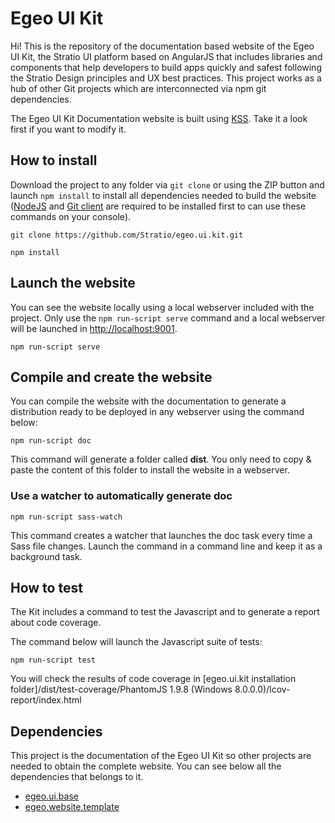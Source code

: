 # Egeo UI Kit

Hi! This is the repository of the documentation based website of the Egeo UI Kit, the Stratio UI platform based on AngularJS that includes libraries and components that help developers to build apps quickly and safest following the Stratio Design principles and UX best practices. This project works as a hub of other Git projects which are interconnected via npm git dependencies.

The Egeo UI Kit Documentation website is built using [KSS](http://warpspire.com/kss/). Take it a look first if you want to modify it.

## How to install

Download the project to any folder via `git clone` or using the ZIP button and launch `npm install` to install all dependencies needed to build the website ([NodeJS](https://nodejs.org) and [Git client](https://git-scm.com/download/) are required to be installed first to can use these commands on your console).

```
git clone https://github.com/Stratio/egeo.ui.kit.git

npm install
```

## Launch the website

You can see the website locally using a local webserver included with the project. Only use the `npm run-script serve` command and a local webserver will be launched in [http://localhost:9001](http://localhost:9001).

```
npm run-script serve
```

## Compile and create the website

You can compile the website with the documentation to generate a distribution ready to be deployed in any webserver using the command below:

```
npm run-script doc
```

This command will generate a folder called **dist**. You only need to copy & paste the content of this folder to install the website in a webserver.

### Use a watcher to automatically generate doc

```
npm run-script sass-watch
```

This command creates a watcher that launches the doc task every time a Sass file changes. Launch the command in a command line and keep it as a background task.

## How to test

The Kit includes a command to test the Javascript and to generate a report about code coverage.

The command below will launch the Javascript suite of tests:
```
npm run-script test
```

You will check the results of code coverage in [egeo.ui.kit installation folder]/dist/test-coverage/PhantomJS 1.9.8 (Windows 8.0.0.0)/lcov-report/index.html

## Dependencies

This project is the documentation of the Egeo UI Kit so other projects are needed to obtain the complete website. You can see below all the dependencies that belongs to it.

* [egeo.ui.base](https://github.com/Stratio/egeo.ui.base)
* [egeo.website.template](https://github.com/Stratio/egeo.website.template)
